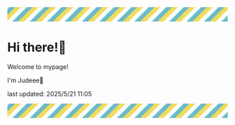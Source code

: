 <!-- Header image -->
<img src="./pokemon/pokemon_39.png" width="1000">

# Hi there!👋

Welcome to mypage!

I'm Judeee🐷

last updated: 2025/5/21 11:05

<!-- Footer image -->
<img src="./pokemon/pokemon_39.png" width="1000">
